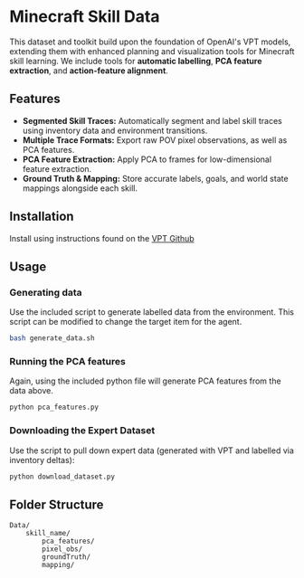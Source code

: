 # Minecraft Skill Data 

This dataset and toolkit build upon the foundation of OpenAI's VPT models, extending them with enhanced planning and visualization tools for Minecraft skill learning. We include tools for **automatic labelling**, **PCA feature extraction**, and **action-feature alignment**. 

## Features

- **Segmented Skill Traces:** Automatically segment and label skill traces using inventory data and environment transitions.
- **Multiple Trace Formats:** Export raw POV pixel observations, as well as PCA features. 
- **PCA Feature Extraction:** Apply PCA to frames for low-dimensional feature extraction.
- **Ground Truth & Mapping:** Store accurate labels, goals, and world state mappings alongside each skill.

## Installation

Install using instructions found on the [VPT Github](https://github.com/openai/Video-Pre-Training?tab=readme-ov-file) 

## Usage

### Generating data 
Use the included script to generate labelled data from the environment. This script can be modified to change the target item for the agent. 
```bash
bash generate_data.sh
```

### Running the PCA features 
Again, using the included python file will generate PCA features from the data above. 
```bash
python pca_features.py
``` 
 

### Downloading the Expert Dataset
Use the script to pull down expert data (generated with VPT and labelled via inventory deltas):

```bash
python download_dataset.py
```



## Folder Structure

```
Data/
    skill_name/
        pca_features/
        pixel_obs/
        groundTruth/
        mapping/
```

